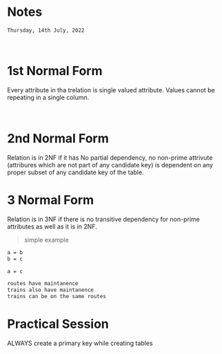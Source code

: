 # Notes
` Thursday, 14th July, 2022 `

<br>

# 1st Normal Form
Every attribute in tha trelation is single valued attribute.
Values cannot be repeating in a single column.

<br>

# 2nd Normal Form
Relation is in 2NF if it has No partial dependency, no non-prime attrivute (attribures which are not part of any candidate key) is dependent on any proper subset of any candidate key of the table.

# 3 Normal Form
Relation is in 3NF if there is no transitive dependency for non-prime attributes as well as it is in 2NF.

> simple example
```md
a = b
b = c

a = c

routes have maintanence
trains also have maintanence
trains can be on the same routes
```


# Practical Session
ALWAYS create a primary key while creating tables
